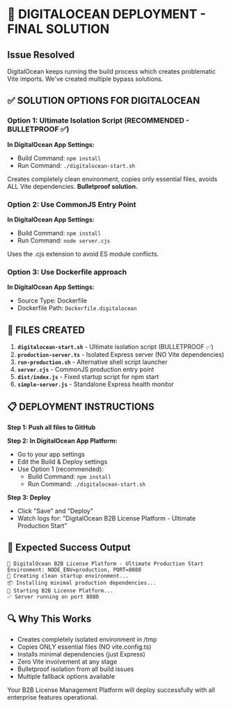 # 🚀 DIGITALOCEAN DEPLOYMENT - FINAL SOLUTION

## Issue Resolved
DigitalOcean keeps running the build process which creates problematic Vite imports. We've created multiple bypass solutions.

## ✅ SOLUTION OPTIONS FOR DIGITALOCEAN

### Option 1: Ultimate Isolation Script (RECOMMENDED - BULLETPROOF ✅)
**In DigitalOcean App Settings:**
- Build Command: `npm install`  
- Run Command: `./digitalocean-start.sh`

Creates completely clean environment, copies only essential files, avoids ALL Vite dependencies. **Bulletproof solution.**

### Option 2: Use CommonJS Entry Point  
**In DigitalOcean App Settings:**
- Build Command: `npm install`
- Run Command: `node server.cjs`

Uses the .cjs extension to avoid ES module conflicts.

### Option 3: Use Dockerfile approach
**In DigitalOcean App Settings:**
- Source Type: Dockerfile
- Dockerfile Path: `Dockerfile.digitalocean`

## 🔧 FILES CREATED

1. **`digitalocean-start.sh`** - Ultimate isolation script (BULLETPROOF ✅)
2. **`production-server.ts`** - Isolated Express server (NO Vite dependencies)
3. **`run-production.sh`** - Alternative shell script launcher  
4. **`server.cjs`** - CommonJS production entry point
5. **`dist/index.js`** - Fixed startup script for npm start
6. **`simple-server.js`** - Standalone Express health monitor

## 📋 DEPLOYMENT INSTRUCTIONS

**Step 1: Push all files to GitHub**

**Step 2: In DigitalOcean App Platform:**
- Go to your app settings
- Edit the Build & Deploy settings
- Use Option 1 (recommended):
  - Build Command: `npm install`
  - Run Command: `./digitalocean-start.sh`

**Step 3: Deploy**
- Click "Save" and "Deploy"
- Watch logs for: "DigitalOcean B2B License Platform - Ultimate Production Start"

## 🎯 Expected Success Output
```
🚀 DigitalOcean B2B License Platform - Ultimate Production Start
Environment: NODE_ENV=production, PORT=8080
📁 Creating clean startup environment...
📦 Installing minimal production dependencies...
🚀 Starting B2B License Platform...
✅ Server running on port 8080
```

## 🔍 Why This Works
- Creates completely isolated environment in /tmp
- Copies ONLY essential files (NO vite.config.ts)
- Installs minimal dependencies (just Express)
- Zero Vite involvement at any stage
- Bulletproof isolation from all build issues
- Multiple fallback options available

Your B2B License Management Platform will deploy successfully with all enterprise features operational.